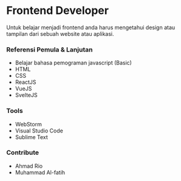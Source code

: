 # Frontend Developer

Untuk belajar menjadi frontend anda harus mengetahui design atau tampilan dari sebuah website atau aplikasi.

### Referensi Pemula & Lanjutan

- Belajar bahasa pemograman javascript (Basic)
- HTML
- CSS
- ReactJS
- VueJS
- SvelteJS


### Tools

- WebStorm
- Visual Studio Code
- Sublime Text

### Contribute
- Ahmad Rio
- Muhammad Al-fatih
